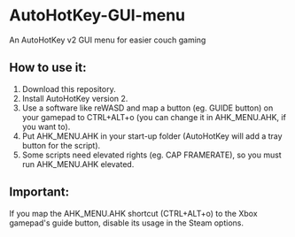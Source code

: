 # AutoHotKey-GUI-menu
An AutoHotKey v2 GUI menu for easier couch gaming

## How to use it:

1. Download this repository.
2. Install AutoHotKey version 2.
3. Use a software like reWASD and map a button (eg. GUIDE button) on your gamepad to CTRL+ALT+o (you can change it in AHK_MENU.AHK, if you want to).
4. Put AHK_MENU.AHK in your start-up folder (AutoHotKey will add a tray button for the script).
5. Some scripts need elevated rights (eg. CAP FRAMERATE), so you must run AHK_MENU.AHK elevated.

## Important: 

If you map the AHK_MENU.AHK shortcut (CTRL+ALT+o) to the Xbox gamepad's guide button, disable its usage in the Steam options. 
